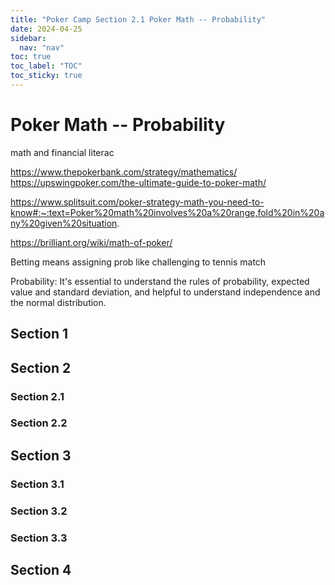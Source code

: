 ```yaml
---
title: "Poker Camp Section 2.1 Poker Math -- Probability"
date: 2024-04-25
sidebar:
  nav: "nav"
toc: true
toc_label: "TOC"
toc_sticky: true
---
```


# Poker Math -- Probability
math and financial literac

https://www.thepokerbank.com/strategy/mathematics/
https://upswingpoker.com/the-ultimate-guide-to-poker-math/

https://www.splitsuit.com/poker-strategy-math-you-need-to-know#:~:text=Poker%20math%20involves%20a%20range,fold%20in%20any%20given%20situation.

https://brilliant.org/wiki/math-of-poker/

Betting means assigning prob like challenging to tennis match 


Probability: It's essential to understand the rules of probability, expected value and standard deviation, and helpful to understand independence and the normal distribution.

## Section 1

## Section 2
### Section 2.1
### Section 2.2


## Section 3
### Section 3.1
### Section 3.2
### Section 3.3

## Section 4
